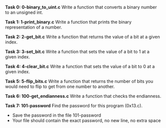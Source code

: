 **Task 0: 0-binary_to_uint.c**
Write a function that converts a binary number to an unsigned int.

**Task 1: 1-print_binary.c**
Write a function that prints the binary representation of a number.

**Task 2: 2-get_bit.c**
Write a function that returns the value of a bit at a given index.

**Task 3: 3-set_bit.c**
Write a function that sets the value of a bit to 1 at a given index.

**Task 4: 4-clear_bit.c**
Write a function that sets the value of a bit to 0 at a given index.

**Task 5: 5-flip_bits.c**
Write a function that returns the number of bits you would need to flip to get from one number to another.

**Task 6: 100-get_endianness.c**
Write a function that checks the endianness.

**Task 7: 101-password**
Find the password for this program (0x13.c).
- Save the password in the file 101-password
- Your file should contain the exact password, no new line, no extra space
